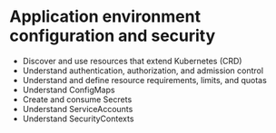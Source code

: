 # Application environment configuration and security
* Discover and use resources that extend Kubernetes (CRD)
* Understand authentication, authorization, and admission control
* Understand and define resource requirements, limits, and quotas
* Understand ConfigMaps
* Create and consume Secrets
* Understand ServiceAccounts
* Understand SecurityContexts